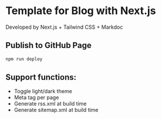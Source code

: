 # Template for Blog with Next.js

Developed by Next.js + Tailwind CSS + Markdoc

## Publish to GitHub Page

```bash
npm run deploy
```

## Support functions:

- Toggle light/dark theme
- Meta tag per page
- Generate rss.xml at build time
- Generate sitemap.xml at build time
